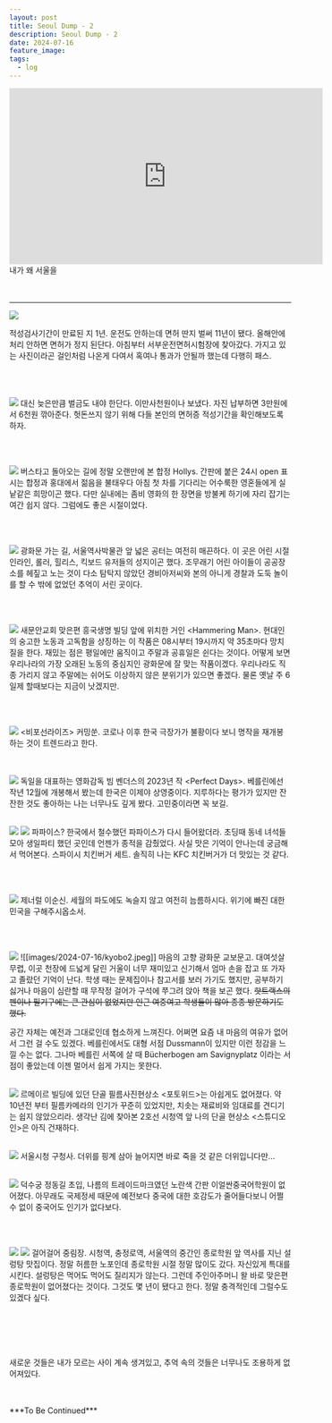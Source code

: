 ```yaml
---
layout: post
title: Seoul Dump - 2
description: Seoul Dump - 2
date: 2024-07-16
feature_image: 
tags:
  - log
---
```

<iframe width="560" height="315" src="https://www.youtube.com/embed/yg-Al_Mareg?si=PwyyBOkikqiK_2pV" title="YouTube video player" frameborder="0" allow="accelerometer; autoplay; clipboard-write; encrypted-media; gyroscope; picture-in-picture; web-share" referrerpolicy="strict-origin-when-cross-origin" allowfullscreen></iframe>
내가 왜 서울을
<!--more-->
<br>
<br>
<br>

***



![](/images/2024-07-16/license.jpeg)

적성검사기간이 만료된 지 1년. 운전도 안하는데 면허 딴지 벌써 11년이 됐다. 올해안에 처리 안하면 면허가 정지 된단다. 아침부터 서부운전면허시험장에 찾아갔다. 가지고 있는 사진이라곤 걸인처럼 나온게 다여서 혹여나 통과가 안될까 했는데 다행히 패스. 
<br><br>
<br><br>


![](/images/2024-07-16/fee.jpeg)
대신 늦은만큼 벌금도 내야 한단다. 이만사천원이나 보냈다. 자진 납부하면 3만원에서 6천원 깎아준다. 헛돈쓰지 않기 위해 다들 본인의 면허증 적성기간을 확인해보도록 하자. 


<br><br>


![](/images/2024-07-16/hollys.jpeg)
버스타고 돌아오는 길에 정말 오랜만에 본 합정 Hollys. 간판에 붙은 24시 open 표시는 합정과 홍대에서 젊음을 불태우다 아침 첫 차를 기다리는 어수룩한 영혼들에게 실낱같은 희망이곤 했다. 다만 실내에는 좀비 영화의 한 장면을 방불케 하기에 자리 잡기는 여간 쉽지 않다. 그럼에도 좋은 시절이었다. 

<br><br>


![](images/2024-07-16/museum.jpeg)
광화문 가는 길, 서울역사박물관 앞 넓은 공터는 여전히 매끈하다. 이 곳은 어린 시절 인라인, 롤러, 힐리스, 킥보드 유저들의 성지이곤 했다. 조무래기 어린 아이들이 공공장소를 헤짚고 노는 것이 다소 탐탁지 않았던 경비아저씨와 본의 아니게 경찰과 도둑 놀이를 할 수 밖에 없었던 추억이 서린 곳이다. 

<br><br>



![](images/2024-07-16/man.jpeg)
새문안교회 맞은편 흥국생명 빌딩 앞에 위치한 거인 \<Hammering Man\>. 현대인의 숭고한 노동과 고독함을 상징하는 이 작품은 08시부터 19시까지 약 35초마다 망치질을 한다. 재밌는 점은 평일에만 움직이고 주말과 공휴일은 쉰다는 것이다. 어떻게 보면 우리나라의 가장 오래된 노동의 중심지인 광화문에 잘 맞는 작품이겠다. 우리나라도 직종 가리지 않고 주말에는 쉬어도 이상하지 않은 분위기가 있으면 좋겠다. 물론 옛날 주 6일제 할때보다는 지금이 낫겠지만.

<br><br>

![](images/2024-07-16/cinecube.jpeg)
\<비포선라이즈\> 커밍쑨. 코로나 이후 한국 극장가가 불황이다 보니 명작을 재개봉 하는 것이 트렌드라고 한다.  
<br><br>


![](/images/2024-07-16/cinecube2.jpeg)
독일을 대표하는 영화감독 빔 벤더스의 2023년 작 \<Perfect Days\>. 베를린에선 작년 12월에 개봉해서 봤는데 한국은 이제야 상영중이다. 지루하다는 평가가 있지만 잔잔한 것도 좋아하는 나는 너무나도 깊게 봤다. 고민중이라면 꼭 보길. 
<br><br>


![](/images/2024-07-16/popeyes.png)
![](images/2024-07-16/popeyes.jpeg)
파파이스? 한국에서 철수했던 파파이스가 다시 들어왔더라. 초딩때 동네 녀석들 모아 생일파티 했던 곳인데 언젠가 종적을 감췄었다. 사실 맛은 기억이 안나는데 궁금해서 먹어본다. 스파이시 치킨버거 세트. 솔직히 나는 KFC 치킨버거가 더 맛있는 것 같다.

<br><br>


![](images/2024-07-16/leesunshin.jpeg)
제너럴 이순신. 세월의 파도에도 녹슬지 않고 여전히 늠름하시다. 위기에 빠진 대한민국을 구해주시옵소서.

<br><br>


![](images/2024-07-16/kyobo.jpeg)
![[images/2024-07-16/kyobo2.jpeg]]
마음의 고향 광화문 교보문고. 대여섯살 무렵, 이곳 천장에 드넓게 달린 거울이 너무 재미있고 신기해서 엄마 손을 잡고 또 가자고 졸랐던 기억이 난다. 학생 때는 문제집이나 참고서를 보러 가기도 했지만, 공부하기 싫거나 마음이 심란할 때 무작정 걸어가 구석에 쭈그려 앉아 책을 보곤 했다. ~~핫트랙스의 펜이나 필기구에는 큰 관심이 없었지만 인근 여중여고 학생들이 많아 종종 방문하기도 했다.~~

공간 자체는 예전과 그대로인데 협소하게 느껴진다. 어쩌면 요즘 내 마음의 여유가 없어서 그런 걸 수도 있겠다. 베를린에서도 대형 서점 Dussmann이 있지만 이런 정감을 느낄 수는 없다. 그나마 베를린 서쪽에 살 때 Bücherbogen am Savignyplatz 이라는 서점이 좋았는데 이젠 멀어서 쉽게 가지는 못한다. 
<br><br>


![](images/2024-07-16/LeMeilleur.jpeg)
르메이르 빌딩에 있던 단골 필름사진현상소 \<포토위드\>는 아쉽게도 없어졌다. 약 10년전 부터 필름카메라의 인기가 꾸준히 있었지만, 치솟는 재료비와 임대료를 견디기는 쉽지 않았으리라. 생각난 김에 찾아본 2호선 시청역 앞 나의 단골 현상소 \<스튜디오인\>은 아직 건재하다.
<br><br>


![](images/2024-07-16/cityhall.jpeg)
서울시청 구청사. 더위를 핑계 삼아 늘어지면 바로 죽을 것 같은 더위입니다만...
<br><br>

![](images/2024-07-16/Deoksugung.jpeg)
덕수궁 정동길 초입, 나름의 트레이드마크였던 노란색 간판 이얼싼중국어학원이 없어졌다. 아무래도 국제정세 때문에 예전보다 중국에 대한 호감도가 줄어들다보니 어쩔 수 없이 중국어도 인기가 없다보다. 

<br><br>

![](/images/2024-07-16/junglim.png)
![](images/2024-07-16/junglimjang.jpeg)
걸어걸어 중림장. 시청역, 충정로역, 서울역의 중간인 종로학원 앞 역사를 지닌 설렁탕 맛집이다. 정말 허름한 노포인데 종로학원 시절 정말 많이도 갔다. 자신있게 특대를 시킨다. 설렁탕은 먹어도 먹어도 질리지가 않는다. 그런데 주인아주머니 왈 바로 맞은편 종로학원이 없어졌다는 것이다. 그것도 몇 년이 됐다고 한다. 정말 충격적인데 그럴수도 있겠다 싶다. 

<br>
<br>
<br>
<br>

새로운 것들은 내가 모르는 사이 계속 생겨있고, 추억 속의 것들은 너무나도 조용하게 없어져있다.

<br>
<br>
***To Be Continued***